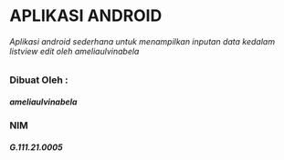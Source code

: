 # APLIKASI ANDROID
###### Aplikasi android sederhana untuk menampilkan inputan data kedalam listview edit oleh ameliaulvinabela

### Dibuat Oleh :
##### ameliaulvinabela
### NIM
##### G.111.21.0005